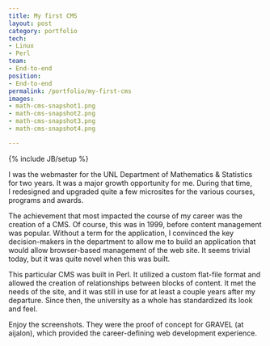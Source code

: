 ```yaml
---
title: My first CMS
layout: post
category: portfolio
tech:
- Linux
- Perl
team:
- End-to-end
position:
- End-to-end
permalink: /portfolio/my-first-cms
images:
- math-cms-snapshot1.png
- math-cms-snapshot2.png
- math-cms-snapshot3.png
- math-cms-snapshot4.png

---
```

{% include JB/setup %}
<div id="node-28" class="node node-portfolio node-promoted">
  <div class="content clearfix">
    <div class="field field-name-body field-type-text-with-summary field-label-hidden"><div class="field-items"><div class="field-item even"><p>I was the webmaster for the UNL Department of Mathematics &amp; Statistics for two years. It was a major growth opportunity for me. During that time, I redesigned and upgraded quite a few microsites for the various courses, programs and awards.</p>
<p>The achievement that most impacted the course of my career was the creation of a CMS. Of course, this was in 1999, before content management was popular. Without a term for the application, I convinced the key decision-makers in the department to allow me to build an application that would allow browser-based management of the web site. It seems trivial today, but it was quite novel when this was built.</p>
<p>This particular CMS was built in Perl. It utilized a custom flat-file format and allowed the creation of relationships between blocks of content. It met the needs of the site, and it was still in use for at least a couple years after my departure. Since then, the university as a whole has standardized its look and feel.</p>
<p>Enjoy the screenshots. They were the proof of concept for GRAVEL (at aijalon), which provided the career-defining web development experience.</p>
</div></div></div>  </div>
</div>
